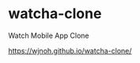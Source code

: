 # watcha-clone

<p>Watch Mobile App Clone</p>
<a href="https://wjnoh.github.io/watcha-clone/">https://wjnoh.github.io/watcha-clone/</a>
